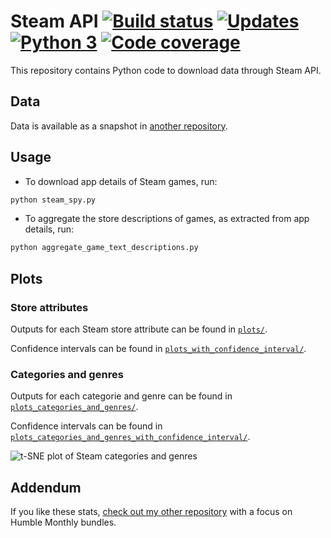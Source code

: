 # Steam API [![Build status][Build image]][Build] [![Updates][Dependency image]][PyUp] [![Python 3][Python3 image]][PyUp] [![Code coverage][Codecov image]][Codecov]

  [Build]: https://travis-ci.org/woctezuma/steam-api
  [Build image]: https://travis-ci.org/woctezuma/steam-api.svg?branch=master

  [PyUp]: https://pyup.io/repos/github/woctezuma/steam-api/
  [Dependency image]: https://pyup.io/repos/github/woctezuma/steam-api/shield.svg
  [Python3 image]: https://pyup.io/repos/github/woctezuma/steam-api/python-3-shield.svg

  [Codecov]: https://codecov.io/gh/woctezuma/steam-api
  [Codecov image]: https://codecov.io/gh/woctezuma/steam-api/branch/master/graph/badge.svg

This repository contains Python code to download data through Steam API.

## Data

Data is available as a snapshot in [another repository](https://github.com/woctezuma/steam-api-data).

## Usage

-   To download app details of Steam games, run:
```bash
python steam_spy.py
```
-   To aggregate the store descriptions of games, as extracted from app details, run:
```bash
python aggregate_game_text_descriptions.py
```

## Plots

### Store attributes

Outputs for each Steam store attribute can be found in [`plots/`](https://github.com/woctezuma/steam-api/wiki/Store-attributes).

Confidence intervals can be found in [`plots_with_confidence_interval/`](https://github.com/woctezuma/steam-api/wiki/Store-attributes-with-interval).

### Categories and genres

Outputs for each categorie and genre can be found in [`plots_categories_and_genres/`](https://github.com/woctezuma/steam-api/wiki/Categories).

Confidence intervals can be found in [`plots_categories_and_genres_with_confidence_interval/`](https://github.com/woctezuma/steam-api/wiki/Categories-with-interval).

![t-SNE plot of Steam categories and genres](https://raw.githubusercontent.com/wiki/woctezuma/steam-api/tag_map.png)

## Addendum

If you like these stats, [check out my other repository](https://github.com/woctezuma/humble-monthly) with a focus on Humble Monthly bundles.
